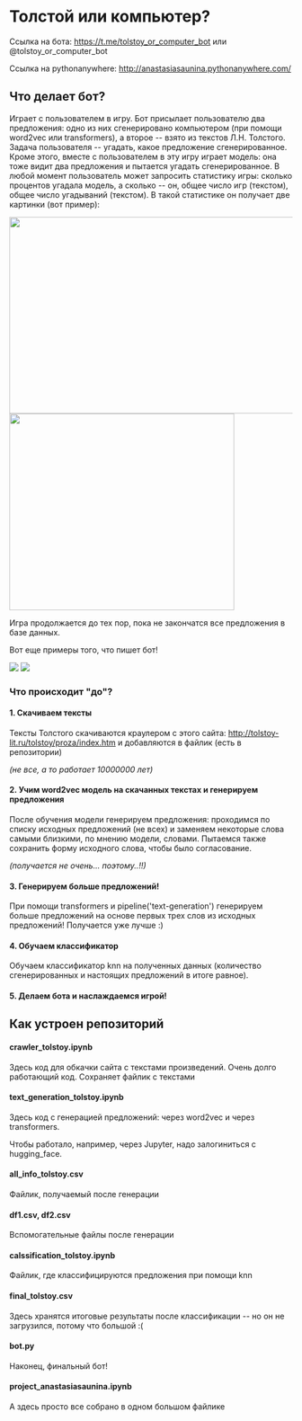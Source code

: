 # Толстой или компьютер?

Ссылка на бота: https://t.me/tolstoy_or_computer_bot или @tolstoy_or_computer_bot

Ссылка на pythonanywhere: http://anastasiasaunina.pythonanywhere.com/

## Что делает бот?

Играет с пользователем в игру. Бот присылает пользователю два предложения: одно из них сгенерировано компьютером (при помощи word2vec или transformers), а второе -- взято из текстов Л.Н. Толстого. Задача пользователя -- угадать, какое предложение сгенерированное. Кроме этого, вместе с пользователем в эту игру играет модель: она тоже видит два предложения и пытается угадать сгенерированное. В любой момент пользователь может запросить статистику игры: сколько процентов угадала модель, а сколько -- он, общее число игр (текстом), общее число угадываний (текстом). В такой статистике он получает две картинки (вот пример):

<img src="https://github.com/asaunina/final_project_bot/assets/72650924/7f336460-b311-4af7-8018-3dfae16c6b92" width="600" height="350" />
<img src="https://github.com/asaunina/final_project_bot/assets/72650924/14f6e695-7cdc-4012-9676-5f5e6cf34a5b" width="400" height="350" />

Игра продолжается до тех пор, пока не закончатся все предложения в базе данных. 

Вот еще примеры того, что пишет бот!

<img src="https://github.com/asaunina/final_project_bot/assets/72650924/73523194-439f-4372-a36e-7f3c480deb32">
<img src ="https://github.com/asaunina/final_project_bot/assets/72650924/415f339a-c8d2-48d5-a3df-101cc3625e67">

### Что происходит "до"?

#### 1. Скачиваем тексты

Тексты Толстого скачиваются краулером с этого сайта: http://tolstoy-lit.ru/tolstoy/proza/index.htm и добавляются в файлик (есть в репозитории)

*(не все, а то работает 10000000 лет)*

#### 2. Учим word2vec модель на скачанных текстах и генерируем предложения

После обучения модели генерируем предложения: проходимся по списку исходных предложений (не всех) и заменяем некоторые слова самыми близкими, по мнению модели, словами. Пытаемся также сохранить форму исходного слова, чтобы было согласование. 

*(получается не очень... поэтому..!!)*

#### 3. Генерируем больше предложений!

При помощи transformers и pipeline('text-generation') генерируем больше предложений на основе первых трех слов из исходных предложений! Получается уже лучше :)

#### 4. Обучаем классификатор

Обучаем классификатор knn на полученных данных (количество сгенерированных и настоящих предложений в итоге равное).

#### 5. Делаем бота и наслаждаемся игрой!

## Как устроен репозиторий

#### crawler_tolstoy.ipynb

Здесь код для обкачки сайта с текстами произведений. Очень долго работающий код. Сохраняет файлик с текстами

#### text_generation_tolstoy.ipynb 

Здесь код с генерацией предложений: через word2vec и через transformers.

Чтобы работало, например, через Jupyter, надо залогиниться с hugging_face.

#### all_info_tolstoy.csv

Файлик, получаемый после генерации

#### df1.csv, df2.csv

Вспомогательные файлы после генерации

#### calssification_tolstoy.ipynb

Файлик, где классифицируются предложения при помощи knn

#### final_tolstoy.csv

Здесь хранятся итоговые результаты после классификации -- но он не загрузился, потому что большой :(

#### bot.py

Наконец, финальный бот!

#### project_anastasiasaunina.ipynb

А здесь просто все собрано в одном большом файлике
